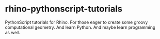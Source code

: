 rhino-pythonscript-tutorials
============================

PythonScript tutorials for Rhino. For those eager to create some groovy computational geometry. And learn Python. And maybe learn programming as well.
